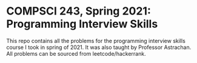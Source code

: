 # COMPSCI 243, Spring 2021: Programming Interview Skills

This repo contains all the problems for the programming interview skills course I took in spring of 2021. It was also taught by Professor Astrachan. All problems can be sourced from leetcode/hackerrank. 

